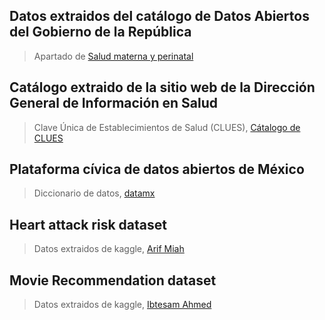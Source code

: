 ## Datos extraidos del catálogo de Datos Abiertos del Gobierno de la República
> Apartado de [Salud materna y perinatal](https://www.datos.gob.mx/busca/dataset/salud-materna-y-perinatal)


## Catálogo extraido de la sitio web de la Dirección General de Información en Salud 
> Clave Única de Establecimientos de Salud (CLUES), [Cátalogo de CLUES](http://www.dgis.salud.gob.mx/contenidos/intercambio/clues_gobmx.html) 


## Plataforma cívica de datos abiertos de México 
> Diccionario de datos, [datamx](https://datamx.io/dataset/salud-materna-y-perinatal)


## Heart attack risk dataset
> Datos extraidos de kaggle, [Arif Miah](https://www.kaggle.com/datasets/arifmia/heart-attack-risk-dataset)


## Movie Recommendation dataset
> Datos extraidos de kaggle, [Ibtesam Ahmed](https://www.kaggle.com/code/ibtesama/getting-started-with-a-movie-recommendation-system)
